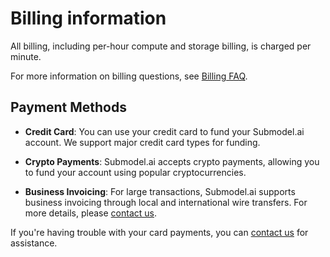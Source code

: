 # Billing information

All billing, including per-hour compute and storage billing, is charged per minute.

For more information on billing questions, see [Billing FAQ](../references/Billing%20FAQ.md).

## Payment Methods

- **Credit Card**: You can use your credit card to fund your Submodel.ai account. We support major credit card types for funding.

- **Crypto Payments**: Submodel.ai accepts crypto payments, allowing you to fund your account using popular cryptocurrencies.

- **Business Invoicing**: For large transactions, Submodel.ai supports business invoicing through local and international wire transfers. For more details, please [contact us](../contact-us.md).

If you're having trouble with your card payments, you can [contact us](../contact-us.md) for assistance.